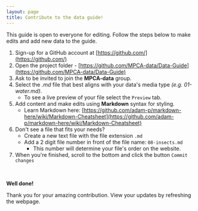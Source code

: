```yaml
---
layout: page
title: Contribute to the data guide!
---
```


<p class="message">
This guide is open to everyone for editing. Follow the steps below to make edits and add new data to the guide.
 </p>
  
1. Sign-up for a GitHub account at [https://github.com/](https://github.com/)  
1. Open the project folder - [https://github.com/MPCA-data/Data-Guide](https://github.com/MPCA-data/Data-Guide)
1. Ask to be invited to join the __MPCA-data__ group.
1. Select the _.md_ file that best aligns with your data's media type _(e.g. 01-water.md)_.
    - To see a live preview of your file select the `Preview` tab.
1. Add content and make edits using __Markdown__ syntax for styling.
    - Learn Markdown here: [https://github.com/adam-p/markdown-here/wiki/Markdown-Cheatsheet](https://github.com/adam-p/markdown-here/wiki/Markdown-Cheatsheet)
1. Don't see a file that fits your needs? 
    - Create a new text file with the file extension `.md`
    - Add a 2 digit file number in front of the file name: `08-insects.md`
        - This number will determine your file's order on the website.
1. When you're finished, scroll to the bottom and click the button `Commit changes`

<br>

__Well done!__ 

Thank you for your amazing contribution. <i class="fa fa-thumbs-o-up" aria-hidden="true"></i> View your updates by refreshing the webpage.

